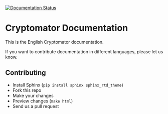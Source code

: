 [![Documentation Status](https://readthedocs.org/projects/cryptomator/badge/?version=latest)](https://docs.cryptomator.org/en/latest/?badge=latest)

# Cryptomator Documentation

This is the English Cryptomator documentation.

If you want to contribute documentation in different languages, please let us know.

## Contributing

- Install Sphinx (`pip install sphinx sphinx_rtd_theme`)
- Fork this repo
- Make your changes
- Preview changes (`make html`)
- Send us a pull request

<!--
How tow record `.gif`s:

1. Record screen using Quicktime on #FCFCFC background
2. Generate palette for PNG: `ffmpeg -i recording.mov -vf "fps=10,palettegen" -y palette.png`
2. Generate GIF: `ffmpeg -i recording.mov -i palette.png -lavfi "fps=10 [x]; [x][1:v] paletteuse" -y result.gif`
-->
